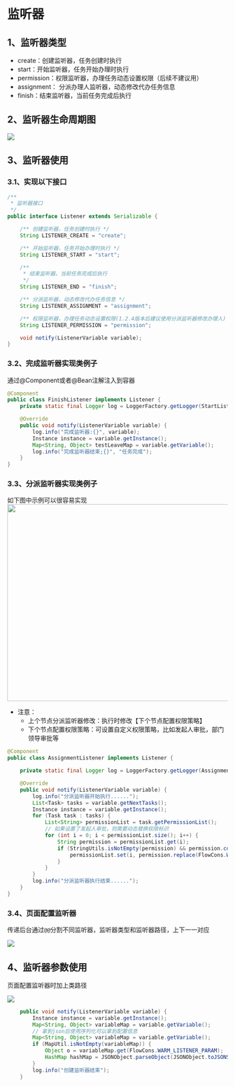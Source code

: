 # 监听器

## 1、监听器类型
- create：创建监听器，任务创建时执行
- start：开始监听器，任务开始办理时执行
- permission：权限监听器，办理任务动态设置权限（后续不建议用）
- assignment： 分派办理人监听器，动态修改代办任务信息
- finish：结束监听器，当前任务完成后执行

## 2、监听器生命周期图
![](../../.vuepress/public/listenerLife.png)

## 3、监听器使用
### 3.1、实现以下接口
```java
/**
 * 监听器接口
 */
public interface Listener extends Serializable {

    /** 创建监听器，任务创建时执行 */
    String LISTENER_CREATE = "create";

    /** 开始监听器，任务开始办理时执行 */
    String LISTENER_START = "start";

    /**
     * 结束监听器，当前任务完成后执行
     */
    String LISTENER_END = "finish";

    /** 分派监听器，动态修改代办任务信息 */
    String LISTENER_ASSIGNMENT = "assignment";

    /** 权限监听器，办理任务动态设置权限(1.2.4版本后建议使用分派监听器修改办理人) */
    String LISTENER_PERMISSION = "permission";

    void notify(ListenerVariable variable);
}

```
### 3.2、完成监听器实现类例子
通过@Component或者@Bean注解注入到容器
```java
@Component
public class FinishListener implements Listener {
    private static final Logger log = LoggerFactory.getLogger(StartListener.class);

    @Override
    public void notify(ListenerVariable variable) {
        log.info("完成监听器:{}", variable);
        Instance instance = variable.getInstance();
        Map<String, Object> testLeaveMap = variable.getVariable();
        log.info("完成监听器结束;{}", "任务完成");
    }
}
```

### 3.3、分派监听器实现类例子
如下图中示例可以很容易实现
<img src="../../.vuepress/public/assignmentlistener.jpg" width="550px" height="450px" />


- 注意： 
  - 上个节点分派监听器修改：执行时修改【下个节点配置权限策略】
  - 下个节点配置权限策略：可设置自定义权限策略，比如发起人审批，部门领导审批等
```java
@Component
public class AssignmentListener implements Listener {

    private static final Logger log = LoggerFactory.getLogger(AssignmentListener.class);

    @Override
    public void notify(ListenerVariable variable) {
        log.info("分派监听器开始执行......");
        List<Task> tasks = variable.getNextTasks();
        Instance instance = variable.getInstance();
        for (Task task : tasks) {
            List<String> permissionList = task.getPermissionList();
            // 如果设置了发起人审批，则需要动态替换权限标识
            for (int i = 0; i < permissionList.size(); i++) {
                String permission = permissionList.get(i);
                if (StringUtils.isNotEmpty(permission) && permission.contains(FlowCons.WARMFLOWINITIATOR)) {
                    permissionList.set(i, permission.replace(FlowCons.WARMFLOWINITIATOR, instance.getCreateBy()));
                }
            }
        }
        log.info("分派监听器执行结束......");
    }
}
```

### 3.4、页面配置监听器
传递后台通过`@@`分割不同监听器，监听器类型和监听器路径，上下一一对应

![](../../.vuepress/public/defNode.png)


## 4、监听器参数使用

页面配置监听器时加上类路径

![](../../.vuepress/public/listener1.png)

```java
    public void notify(ListenerVariable variable) {
        Instance instance = variable.getInstance();
        Map<String, Object> variableMap = variable.getVariable();
        // 拿到json后使用序列化可以拿到配置信息
        Map<String, Object> variableMap = variable.getVariable();
        if (MapUtil.isNotEmpty(variableMap)) {
            Object o = variableMap.get(FlowCons.WARM_LISTENER_PARAM);
            HashMap hashMap = JSONObject.parseObject(JSONObject.toJSONString(o), HashMap.class);
        }
        log.info("创建监听器结束");
    }
```
